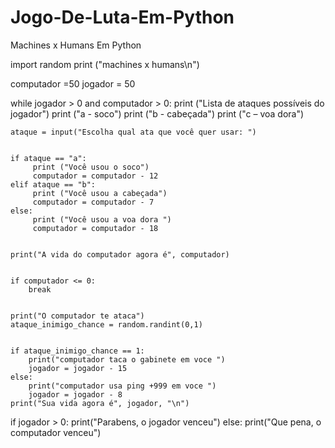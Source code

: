 # Jogo-De-Luta-Em-Python
Machines x Humans Em Python

import random
print ("machines x humans\n")


computador =50
jogador = 50


while  jogador > 0  and computador > 0:
    print ("Lista de ataques possíveis do jogador")
    print ("a - soco")
    print ("b - cabeçada")
    print ("c – voa dora")


    ataque = input("Escolha qual ata que você quer usar: ")


    if ataque == "a":
         print ("Você usou o soco")
         computador = computador - 12
    elif ataque == "b":
         print ("Você usou a cabeçada")
         computador = computador - 7
    else:
         print ("Você usou a voa dora ")
         computador = computador - 18


    print("A vida do computador agora é", computador)


    if computador <= 0:
        break


    print("O computador te ataca")
    ataque_inimigo_chance = random.randint(0,1)


    if ataque_inimigo_chance == 1:
        print("computador taca o gabinete em voce ")
        jogador = jogador - 15
    else:
        print("computador usa ping +999 em voce ")
        jogador = jogador - 8
    print("Sua vida agora é", jogador, "\n")


if jogador > 0:
    print("Parabens, o jogador venceu")
else:
    print("Que pena, o computador venceu")


